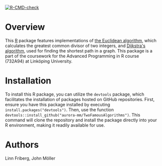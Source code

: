   <!-- badges: start -->
  [![R-CMD-check](https://github.com/aurora-mm/TwoFamousAlgorithms/actions/workflows/R-CMD-check.yaml/badge.svg)](https://github.com/aurora-mm/TwoFamousAlgorithms/actions/workflows/R-CMD-check.yaml)
  <!-- badges: end -->

# Overview

This [R](https://www.r-project.org) package features implementations of [the Euclidean algorithm](https://en.wikipedia.org/wiki/Euclidean_algorithm), which calculates the greatest common divisor of two integers, and [Dijkstra's algorithm](https://en.wikipedia.org/wiki/Dijkstra%27s_algorithm), used for finding the shortest path in a graph. This package is a part of the coursework for the Advanced Programming in R course (732A94) at Linköping University.

# Installation

To install this R package, you can utilize the `devtools` package, which facilitates the installation of packages hosted on GitHub repositories. First, ensure you have this package installed by executing `install.packages("devtools")`. Then, use the function `devtools::install_github("aurora-mm/TwoFamousAlgorithms")`. This command will clone the repository and install the package directly into your R environment, making it readily available for use.

# Authors

Linn Friberg, John Möller
